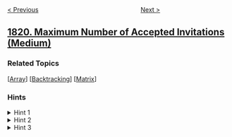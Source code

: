 <!--|This file generated by command(leetcode description); DO NOT EDIT.    |-->
<!--+----------------------------------------------------------------------+-->
<!--|@author    awesee <openset.wang@gmail.com>                           |-->
<!--|@link      https://github.com/awesee                                 |-->
<!--|@home      https://github.com/awesee/leetcode                        |-->
<!--+----------------------------------------------------------------------+-->

[< Previous](../number-of-different-subsequences-gcds "Number of Different Subsequences GCDs")
　　　　　　　　　　　　　　　　
[Next >](../find-customers-with-positive-revenue-this-year "Find Customers With Positive Revenue this Year")

## [1820. Maximum Number of Accepted Invitations (Medium)](https://leetcode.com/problems/maximum-number-of-accepted-invitations "最多邀请的个数")



### Related Topics
  [[Array](../../tag/array/README.md)]
  [[Backtracking](../../tag/backtracking/README.md)]
  [[Matrix](../../tag/matrix/README.md)]

### Hints
<details>
<summary>Hint 1</summary>
We can see that the problem can be represented as a directed graph with an edge from each boy to the girl he invited.
</details>

<details>
<summary>Hint 2</summary>
We need to choose a set of edges such that no to source points in the graph (i.e., boys) have an edge with the same endpoint (i.e., the same girl).
</details>

<details>
<summary>Hint 3</summary>
The problem is maximum bipartite matching in the graph.
</details>
